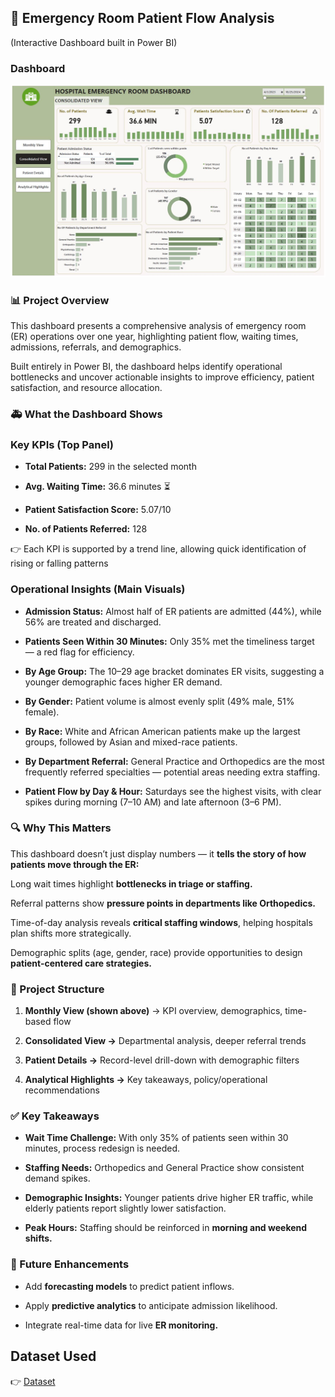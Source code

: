 ## 🏥 Emergency Room Patient Flow Analysis

(Interactive Dashboard built in Power BI)

### Dashboard
![📊 View Dashboard](https://github.com/fromciviltodata/project-hospital-emergency-room-flow/blob/main/high%20quality%20hospital%20dashboard%20image.JPG)

### 📊 Project Overview

This dashboard presents a comprehensive analysis of emergency room (ER) operations over one year, highlighting patient flow, waiting times, admissions, referrals, and demographics.

Built entirely in Power BI, the dashboard helps identify operational bottlenecks and uncover actionable insights to improve efficiency, patient satisfaction, and resource allocation.

### 🚑 What the Dashboard Shows

### Key KPIs (Top Panel)

* **Total Patients:** 299 in the selected month

* **Avg. Waiting Time:** 36.6 minutes ⏳

* **Patient Satisfaction Score:** 5.07/10

* **No. of Patients Referred:** 128

👉 Each KPI is supported by a trend line, allowing quick identification of rising or falling patterns

### Operational Insights (Main Visuals)

* **Admission Status:** Almost half of ER patients are admitted (44%), while 56% are treated and discharged.

* **Patients Seen Within 30 Minutes:** Only 35% met the timeliness target — a red flag for efficiency.

* **By Age Group:** The 10–29 age bracket dominates ER visits, suggesting a younger demographic faces higher ER demand.

* **By Gender:** Patient volume is almost evenly split (49% male, 51% female).

* **By Race:** White and African American patients make up the largest groups, followed by Asian and mixed-race patients.

* **By Department Referral:** General Practice and Orthopedics are the most frequently referred specialties — potential areas needing extra staffing.

* **Patient Flow by Day & Hour:** Saturdays see the highest visits, with clear spikes during morning (7–10 AM) and late afternoon (3–6 PM).

### 🔍 Why This Matters

This dashboard doesn’t just display numbers — it **tells the story of how patients move through the ER:**

Long wait times highlight **bottlenecks in triage or staffing.**

Referral patterns show **pressure points in departments like Orthopedics.**

Time-of-day analysis reveals **critical staffing windows**, helping hospitals plan shifts more strategically.

Demographic splits (age, gender, race) provide opportunities to design **patient-centered care strategies.**

### 📂 Project Structure

1. **Monthly View (shown above)** → KPI overview, demographics, time-based flow

2. **Consolidated View →** Departmental analysis, deeper referral trends

3. **Patient Details →** Record-level drill-down with demographic filters

4. **Analytical Highlights →** Key takeaways, policy/operational recommendations

### ✅ Key Takeaways

* **Wait Time Challenge:** With only 35% of patients seen within 30 minutes, process redesign is needed.

* **Staffing Needs:** Orthopedics and General Practice show consistent demand spikes.

* **Demographic Insights:** Younger patients drive higher ER traffic, while elderly patients report slightly lower satisfaction.

* **Peak Hours:** Staffing should be reinforced in **morning and weekend shifts.**

### 🚀 Future Enhancements

* Add **forecasting models** to predict patient inflows.

* Apply **predictive analytics** to anticipate admission likelihood.

* Integrate real-time data for live **ER monitoring.**

## Dataset Used
👉 [Dataset](https://github.com/fromciviltodata/project-hospital-emergency-room-flow/blob/main/Hospital_ER_dataset.csv)

